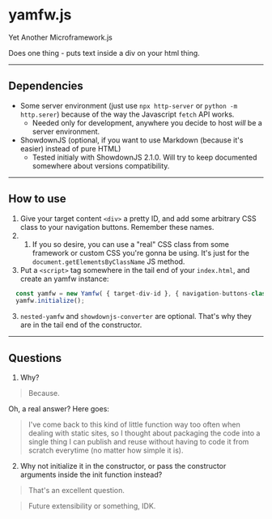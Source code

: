 # yamfw.js
Yet Another Microframework.js

Does one thing - puts text inside a div on your html thing.

---

## Dependencies

- Some server environment (just use `npx http-server` or `python -m http.serer`) because of the way the Javascript `fetch` API works.
  - Needed only for development, anywhere you decide to host *will* be a server environment.
- ShowdownJS (optional, if you want to use Markdown (because it's easier) instead of pure HTML)
  - Tested initialy with ShowdownJS 2.1.0. Will try to keep documented somewhere about versions compatibility.

---

## How to use

1. Give your target content `<div>` a pretty ID, and add some arbitrary CSS class to your navigation buttons. Remember these names.
1. 1. If you so desire, you can use a "real" CSS class from some framework or custom CSS you're gonna be using. It's just for the `document.getElementsByClassName` JS method.
2. Put a `<script>` tag somewhere in the tail end of your `index.html`, and create an yamfw instance:

```javascript
  const yamfw = new Yamfw( { target-div-id }, { navigation-buttons-class }, { where-are-the-files }, { nested-yamfw }, { showdownjs-converter });
  yamfw.initialize();
```

3. `nested-yamfw` and `showdownjs-converter` are optional. That's why they are in the tail end of the constructor.
---

## Questions

1. Why?
> Because.

Oh, a real answer? Here goes:

> I've come back to this kind of little function way too often when dealing with static sites, so I thought about packaging the code into a single thing I can publish and reuse without having to code it from scratch everytime (no matter how simple it is).
2. Why not initialize it in the constructor, or pass the constructor arguments inside the init function instead?
> That's an excellent question.

> Future extensibility or something, IDK.
